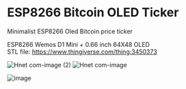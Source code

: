 # ESP8266 Bitcoin OLED Ticker
Minimalist ESP8266 Oled Bitcoin price ticker

ESP8266 Wemos D1 Mini +  0.66 inch 64X48 OLED 
<br>
STL file: https://www.thingiverse.com/thing:3450373

![Hnet com-image (2)](https://user-images.githubusercontent.com/31049131/141833478-1086a5fb-7206-426d-87f4-52940d3da9ad.jpg)
![Hnet com-image](https://user-images.githubusercontent.com/31049131/141833324-8143dc63-2829-4f13-8739-5dce29162fc5.jpg)

![image](https://user-images.githubusercontent.com/31049131/141855094-01dc5a28-63c7-4538-a6fb-2701678cd886.png)
